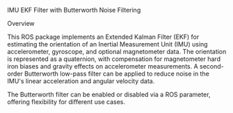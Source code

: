IMU EKF Filter with Butterworth Noise Filtering



Overview

This ROS package implements an Extended Kalman Filter (EKF) for estimating the orientation of an Inertial Measurement Unit (IMU) using accelerometer, gyroscope, and optional magnetometer data. The orientation is represented as a quaternion, with compensation for magnetometer hard iron biases and gravity effects on accelerometer measurements. A second-order Butterworth low-pass filter can be applied to reduce noise in the IMU's linear acceleration and angular velocity data.

The Butterworth filter can be enabled or disabled via a ROS parameter, offering flexibility for different use cases.
